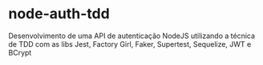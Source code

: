 # node-auth-tdd
Desenvolvimento de uma API de autenticação NodeJS utilizando a técnica de TDD com as libs Jest, Factory Girl, Faker, Supertest, Sequelize, JWT e BCrypt 
